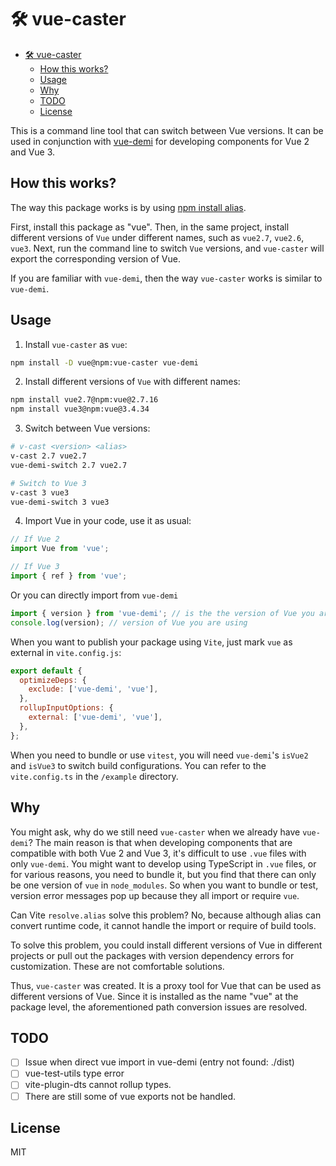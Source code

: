 # 🛠️ vue-caster
- [🛠️ vue-caster](#️-vue-caster)
  - [How this works?](#how-this-works)
  - [Usage](#usage)
  - [Why](#why)
  - [TODO](#todo)
  - [License](#license)

This is a command line tool that can switch between Vue versions. It can be used in conjunction with [vue-demi](https://github.com/vueuse/vue-demi) for developing components for Vue 2 and Vue 3.

## How this works?
The way this package works is by using [npm install alias](https://docs.npmjs.com/cli/v8/commands/npm-install). 

First, install this package as "vue". Then, in the same project, install different versions of `Vue` under different names, such as `vue2.7`, `vue2.6`, `vue3`. Next, run the command line to switch `Vue` versions, and `vue-caster` will export the corresponding version of Vue.

If you are familiar with `vue-demi`, then the way `vue-caster` works is similar to `vue-demi`.

## Usage
1. Install `vue-caster` as `vue`:

```bash
npm install -D vue@npm:vue-caster vue-demi
```

2. Install different versions of `Vue` with different names:

```bash
npm install vue2.7@npm:vue@2.7.16
npm install vue3@npm:vue@3.4.34
```

3. Switch between Vue versions:
```bash
# v-cast <version> <alias>
v-cast 2.7 vue2.7
vue-demi-switch 2.7 vue2.7

# Switch to Vue 3
v-cast 3 vue3
vue-demi-switch 3 vue3
```

4. Import Vue in your code, use it as usual:

```js
// If Vue 2
import Vue from 'vue';

// If Vue 3
import { ref } from 'vue';
```

Or you can directly import from `vue-demi`

```js
import { version } from 'vue-demi'; // is the the version of Vue you are using
console.log(version); // version of Vue you are using
```

When you want to publish your package using `Vite`, just mark `vue` as external in `vite.config.js`:

```js
export default {
  optimizeDeps: {
    exclude: ['vue-demi', 'vue'],
  },
  rollupInputOptions: {
    external: ['vue-demi', 'vue'],
  },
};
```

When you need to bundle or use `vitest`, you will need `vue-demi`'s `isVue2` and `isVue3` to switch build configurations. You can refer to the `vite.config.ts` in the `/example` directory.

## Why
You might ask, why do we still need `vue-caster` when we already have `vue-demi`? The main reason is that when developing components that are compatible with both Vue 2 and Vue 3, it's difficult to use `.vue` files with only `vue-demi`. You might want to develop using TypeScript in `.vue` files, or for various reasons, you need to bundle it, but you find that there can only be one version of `vue` in `node_modules`. So when you want to bundle or test, version error messages pop up because they all import or require `vue`.

Can Vite `resolve.alias` solve this problem? No, because although alias can convert runtime code, it cannot handle the import or require of build tools.

To solve this problem, you could install different versions of Vue in different projects or pull out the packages with version dependency errors for customization. These are not comfortable solutions.

Thus, `vue-caster` was created. It is a proxy tool for Vue that can be used as different versions of Vue. Since it is installed as the name "vue" at the package level, the aforementioned path conversion issues are resolved.

## TODO
- [ ] Issue when direct vue import in vue-demi (entry not found: ./dist)
- [ ] vue-test-utils type error
- [ ] vite-plugin-dts cannot rollup types.
- [ ] There are still some of vue exports not be handled.

## License
MIT
